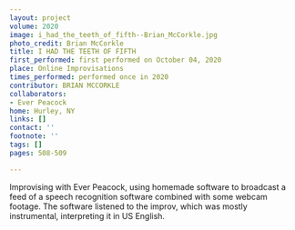 ```yaml
---
layout: project
volume: 2020
image: i_had_the_teeth_of_fifth--Brian_McCorkle.jpg
photo_credit: Brian McCorkle
title: I HAD THE TEETH OF FIFTH
first_performed: first performed on October 04, 2020
place: Online Improvisations
times_performed: performed once in 2020
contributor: BRIAN MCCORKLE
collaborators:
- Ever Peacock
home: Hurley, NY
links: []
contact: ''
footnote: ''
tags: []
pages: 508-509

---
```


Improvising with Ever Peacock, using homemade software to broadcast a feed of a speech recognition software combined with some webcam footage. The software listened to the improv, which was mostly instrumental, interpreting it in US English.
